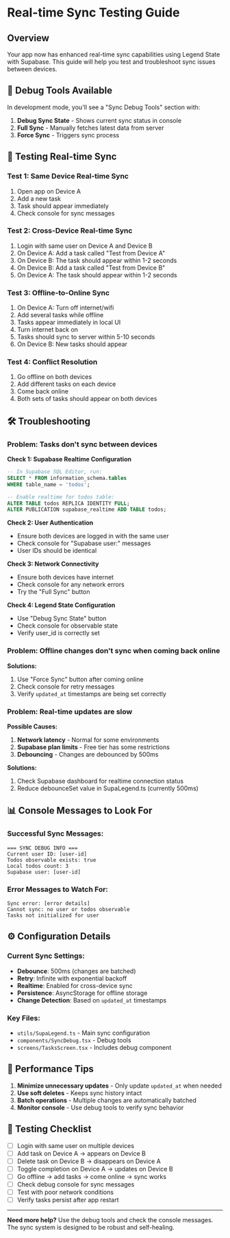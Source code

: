 # Real-time Sync Testing Guide

## Overview

Your app now has enhanced real-time sync capabilities using Legend State with Supabase. This guide will help you test and troubleshoot sync issues between devices.

## 🔧 Debug Tools Available

In development mode, you'll see a "Sync Debug Tools" section with:

1. **Debug Sync State** - Shows current sync status in console
2. **Full Sync** - Manually fetches latest data from server
3. **Force Sync** - Triggers sync process

## 🧪 Testing Real-time Sync

### Test 1: Same Device Real-time Sync
1. Open app on Device A
2. Add a new task
3. Task should appear immediately
4. Check console for sync messages

### Test 2: Cross-Device Real-time Sync  
1. Login with same user on Device A and Device B
2. On Device A: Add a task called "Test from Device A"
3. On Device B: The task should appear within 1-2 seconds
4. On Device B: Add a task called "Test from Device B"  
5. On Device A: The task should appear within 1-2 seconds

### Test 3: Offline-to-Online Sync
1. On Device A: Turn off internet/wifi
2. Add several tasks while offline
3. Tasks appear immediately in local UI
4. Turn internet back on
5. Tasks should sync to server within 5-10 seconds
6. On Device B: New tasks should appear

### Test 4: Conflict Resolution
1. Go offline on both devices
2. Add different tasks on each device
3. Come back online
4. Both sets of tasks should appear on both devices

## 🛠️ Troubleshooting

### Problem: Tasks don't sync between devices

**Check 1: Supabase Realtime Configuration**
```sql
-- In Supabase SQL Editor, run:
SELECT * FROM information_schema.tables 
WHERE table_name = 'todos';

-- Enable realtime for todos table:
ALTER TABLE todos REPLICA IDENTITY FULL;
ALTER PUBLICATION supabase_realtime ADD TABLE todos;
```

**Check 2: User Authentication**
- Ensure both devices are logged in with the same user
- Check console for "Supabase user:" messages
- User IDs should be identical

**Check 3: Network Connectivity**
- Ensure both devices have internet
- Check console for any network errors
- Try the "Full Sync" button

**Check 4: Legend State Configuration**
- Use "Debug Sync State" button
- Check console for observable state
- Verify user_id is correctly set

### Problem: Offline changes don't sync when coming back online

**Solutions:**
1. Use "Force Sync" button after coming online
2. Check console for retry messages
3. Verify `updated_at` timestamps are being set correctly

### Problem: Real-time updates are slow

**Possible Causes:**
1. **Network latency** - Normal for some environments
2. **Supabase plan limits** - Free tier has some restrictions
3. **Debouncing** - Changes are debounced by 500ms

**Solutions:**
1. Check Supabase dashboard for realtime connection status
2. Reduce debounceSet value in SupaLegend.ts (currently 500ms)

## 📊 Console Messages to Look For

### Successful Sync Messages:
```
=== SYNC DEBUG INFO ===
Current user ID: [user-id]
Todos observable exists: true
Local todos count: 3
Supabase user: [user-id]
```

### Error Messages to Watch For:
```
Sync error: [error details]
Cannot sync: no user or todos observable
Tasks not initialized for user
```

## ⚙️ Configuration Details

### Current Sync Settings:
- **Debounce**: 500ms (changes are batched)
- **Retry**: Infinite with exponential backoff
- **Realtime**: Enabled for cross-device sync
- **Persistence**: AsyncStorage for offline storage
- **Change Detection**: Based on `updated_at` timestamps

### Key Files:
- `utils/SupaLegend.ts` - Main sync configuration
- `components/SyncDebug.tsx` - Debug tools
- `screens/TasksScreen.tsx` - Includes debug component

## 🚀 Performance Tips

1. **Minimize unnecessary updates** - Only update `updated_at` when needed
2. **Use soft deletes** - Keeps sync history intact
3. **Batch operations** - Multiple changes are automatically batched
4. **Monitor console** - Use debug tools to verify sync behavior

## 📱 Testing Checklist

- [ ] Login with same user on multiple devices
- [ ] Add task on Device A → appears on Device B
- [ ] Delete task on Device B → disappears on Device A  
- [ ] Toggle completion on Device A → updates on Device B
- [ ] Go offline → add tasks → come online → sync works
- [ ] Check debug console for sync messages
- [ ] Test with poor network conditions
- [ ] Verify tasks persist after app restart

---

**Need more help?** Use the debug tools and check the console messages. The sync system is designed to be robust and self-healing. 